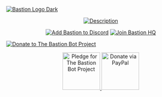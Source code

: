 [![Bastion Logo Dark](https://superbot.pinnacle.works/wp-content/uploads/sites/2/2018/01/logo-3.png)](https://bastionbot.org 'The Bastion Bot')

<div align='center'>

[![Description](https://i.imgur.com/ZzNUzIg.png)](https://bastionbot.org/commands 'Bastion Commands')

</div>

<div align='center'>

[![Add Bastion to Discord](https://i.imgur.com/RMXPGk9.png)](https://bastionbot.org/add 'Add Bastion to Discord')
[![Join Bastion HQ](https://i.imgur.com/RiwFUY6.png)](https://discord.gg/fzx8fkt 'Join Bastin HQ')

</div>

<div alight='center'>

[![Donate to The Bastion Bot Project](https://i.imgur.com/0vm6T8t.png)](https://bastionbot.org/donate 'Support the development of The Bastion Bot Project')

</div>

<div align='center'>

<a href="https://www.patreon.com/bastionbot" title="Pledge for The Bastion Bot Project">
<img src="https://i.imgur.com/NBMyXjO.jpg" alt="Pledge for The Bastion Bot Project" height="100" />
</a>
<a href="https://paypal.me/snkrsnkampa" title="Donate via PayPal">
<img src="https://i.imgur.com/Dyfpicq.jpg" alt="Donate via PayPal" height="100" />
</a>

</div>
